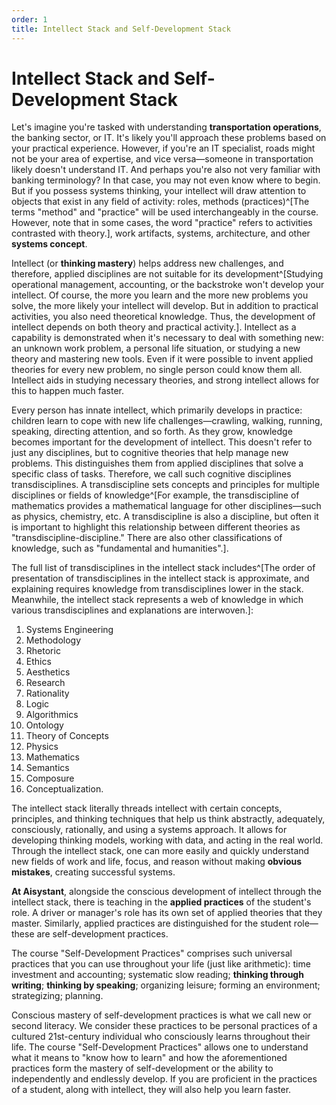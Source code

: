 ```yaml
---
order: 1
title: Intellect Stack and Self-Development Stack
---
```


# Intellect Stack and Self-Development Stack

Let's imagine you're tasked with understanding **transportation operations**, the banking sector, or IT. It's likely you'll approach these problems based on your practical experience. However, if you're an IT specialist, roads might not be your area of expertise, and vice versa—someone in transportation likely doesn't understand IT. And perhaps you're also not very familiar with banking terminology? In that case, you may not even know where to begin. But if you possess systems thinking, your intellect will draw attention to objects that exist in any field of activity: roles, methods (practices)^[The terms "method" and "practice" will be used interchangeably in the course. However, note that in some cases, the word "practice" refers to activities contrasted with theory.], work artifacts, systems, architecture, and other **systems concept**.

Intellect (or **thinking mastery**) helps address new challenges, and therefore, applied disciplines are not suitable for its development^[Studying operational management, accounting, or the backstroke won't develop your intellect. Of course, the more you learn and the more new problems you solve, the more likely your intellect will develop. But in addition to practical activities, you also need theoretical knowledge. Thus, the development of intellect depends on both theory and practical activity.]. Intellect as a capability is demonstrated when it's necessary to deal with something new: an unknown work problem, a personal life situation, or studying a new theory and mastering new tools. Even if it were possible to invent applied theories for every new problem, no single person could know them all. Intellect aids in studying necessary theories, and strong intellect allows for this to happen much faster.

Every person has innate intellect, which primarily develops in practice: children learn to cope with new life challenges—crawling, walking, running, speaking, directing attention, and so forth. As they grow, knowledge becomes important for the development of intellect. This doesn't refer to just any disciplines, but to cognitive theories that help manage new problems. This distinguishes them from applied disciplines that solve a specific class of tasks. Therefore, we call such cognitive disciplines transdisciplines. A transdiscipline sets concepts and principles for multiple disciplines or fields of knowledge^[For example, the transdiscipline of mathematics provides a mathematical language for other disciplines—such as physics, chemistry, etc. A transdiscipline is also a discipline, but often it is important to highlight this relationship between different theories as "transdiscipline-discipline." There are also other classifications of knowledge, such as "fundamental and humanities".].

The full list of transdisciplines in the intellect stack includes^[The order of presentation of transdisciplines in the intellect stack is approximate, and explaining requires knowledge from transdisciplines lower in the stack. Meanwhile, the intellect stack represents a web of knowledge in which various transdisciplines and explanations are interwoven.]: 
1. Systems Engineering
2. Methodology
3. Rhetoric
4. Ethics
5. Aesthetics
6. Research
7. Rationality
8. Logic
9. Algorithmics
10. Ontology
11. Theory of Concepts
12. Physics 
13. Mathematics
14. Semantics
15. Composure
16. Conceptualization.

The intellect stack literally threads intellect with certain concepts, principles, and thinking techniques that help us think abstractly, adequately, consciously, rationally, and using a systems approach. It allows for developing thinking models, working with data, and acting in the real world. Through the intellect stack, one can more easily and quickly understand new fields of work and life, focus, and reason without making **obvious mistakes**, creating successful systems.

**At Aisystant**, alongside the conscious development of intellect through the intellect stack, there is teaching in the **applied practices** of the student's role. A driver or manager's role has its own set of applied theories that they master. Similarly, applied practices are distinguished for the student role—these are self-development practices.

The course "Self-Development Practices" comprises such universal practices that you can use throughout your life (just like arithmetic): time investment and accounting; systematic slow reading; **thinking through writing**; **thinking by speaking**; organizing leisure; forming an environment; strategizing; planning.

Conscious mastery of self-development practices is what we call new or second literacy. We consider these practices to be personal practices of a cultured 21st-century individual who consciously learns throughout their life. The course "Self-Development Practices" allows one to understand what it means to "know how to learn" and how the aforementioned practices form the mastery of self-development or the ability to independently and endlessly develop. If you are proficient in the practices of a student, along with intellect, they will also help you learn faster.